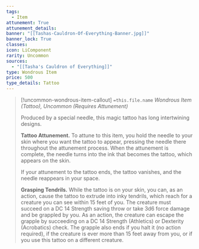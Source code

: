 ```yaml
---
tags:
  - Item
attunement: True
attunement_details: 
banner: "[[Tashas-Cauldron-Of-Everything-Banner.jpg]]"
banner_lock: True
classes:
icon: LiComponent
rarity: Uncommon
sources:
  - "[[Tasha's Cauldron of Everything]]"
type: Wondrous Item
price: 500
type_details: Tattoo
---
```

>[!uncommon-wondrous-item-callout] `=this.file.name`
>*Wondrous Item (Tattoo), Uncommon (Requires Attunement)*
>
>Produced by a special needle, this magic tattoo has long intertwining designs.
>
>**Tattoo Attunement.** To attune to this item, you hold the needle to your skin where you want the tattoo to appear, pressing the needle there throughout the attunement process. When the attunement is complete, the needle turns into the ink that becomes the tattoo, which appears on the skin.
>
>If your attunement to the tattoo ends, the tattoo vanishes, and the needle reappears in your space.
>
>**Grasping Tendrils.** While the tattoo is on your skin, you can, as an action, cause the tattoo to extrude into inky tendrils, which reach for a creature you can see within 15 feet of you. The creature must succeed on a DC 14 Strength saving throw or take 3d6 force damage and be grappled by you. As an action, the creature can escape the grapple by succeeding on a DC 14 Strength (Athletics) or Dexterity (Acrobatics) check. The grapple also ends if you halt it (no action required), if the creature is ever more than 15 feet away from you, or if you use this tattoo on a different creature.
>
>
